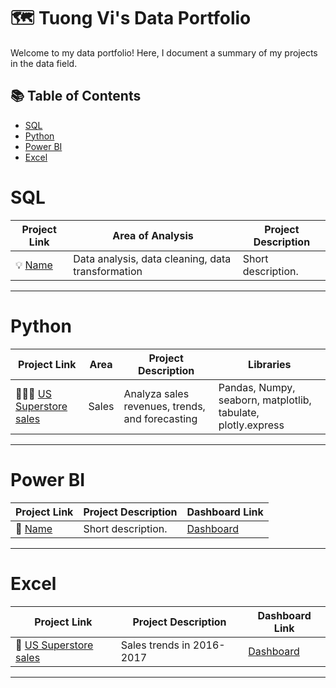 # 🗺 Tuong Vi's Data Portfolio

Welcome to my data portfolio! Here, I document a summary of my projects in the data field. 

## 📚 Table of Contents
- [SQL](#sql)
- [Python](#python)
- [Power BI](#power-bi)
- [Excel](#excel)

# SQL

| Project Link | Area of Analysis | Project Description | 
|---|---|---|
| 💡 [Name](Link) | Data analysis, data cleaning, data transformation | Short description. | 


***

# Python

| Project Link | Area | Project Description | Libraries |    
|---|---|---|---|
| 👩🏻‍💻 [US Superstore sales](https://github.com/Tuong-Vi04/US-superstore-sales) | Sales | Analyza sales revenues, trends, and forecasting | Pandas, Numpy, seaborn, matplotlib, tabulate, plotly.express | 

***

# Power BI

| Project Link | Project Description | Dashboard Link |
|---|---|---|
| 🦄 [Name](link) | Short description. | [Dashboard](Link) |

***
# Excel

| Project Link | Project Description | Dashboard Link |
|---|---|---|
| 🦄 [US Superstore sales](https://github.com/Tuong-Vi04/US-superstore-sales/blob/main/US%20Superstore%20sales%20dataset.xlsx) | Sales trends in 2016-2017 | [Dashboard]([Link](https://github.com/Tuong-Vi04/US-superstore-sales/blob/main/Superstore%20sales%20in%20US%20-%20Excel%20dashboard.xlsx)) |
***
